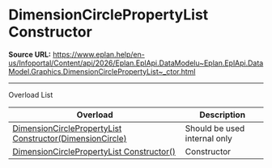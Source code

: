 # DimensionCirclePropertyList Constructor

**Source URL:** https://www.eplan.help/en-us/Infoportal/Content/api/2026/Eplan.EplApi.DataModelu~Eplan.EplApi.DataModel.Graphics.DimensionCirclePropertyList~_ctor.html

---

Overload List

| Overload | Description |
| --- | --- |
| [DimensionCirclePropertyList Constructor(DimensionCircle)](Eplan.EplApi.DataModelu~Eplan.EplApi.DataModel.Graphics.DimensionCirclePropertyList~_ctor(DimensionCircle).html) | Should be used internal only |
| [DimensionCirclePropertyList Constructor()](Eplan.EplApi.DataModelu~Eplan.EplApi.DataModel.Graphics.DimensionCirclePropertyList~_ctor().html) | Constructor |
